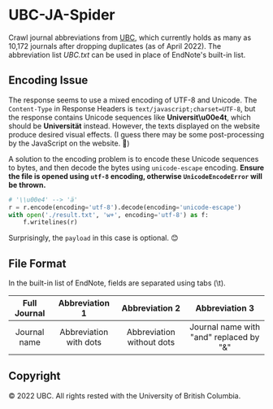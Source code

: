 # UBC-JA-Spider

Crawl journal abbreviations from [UBC](https://woodward.library.ubc.ca/research-help/journal-abbreviations/), which currently holds as many as 10,172 journals after dropping duplicates (as of April 2022). The abbreviation list *UBC.txt* can be used in place of EndNote's built-in list.

## Encoding Issue

The response seems to use a mixed encoding of UTF-8 and Unicode. The `Content-Type` in Response Headers is `text/javascript;charset=UTF-8`, but the response contains Unicode sequences like **Universit\u00e4t**, which should be **Universität** instead. However, the texts displayed on the website produce desired visual effects. (I guess there may be some post-processing by the JavaScript on the website. 🤔)

A solution to the encoding problem is to encode these Unicode sequences to bytes, and then decode the bytes using `unicode-escape` encoding. **Ensure the file is opened using `utf-8` encoding, otherwise `UnicodeEncodeError` will be thrown.**

```python
# '\\u00e4' --> 'ä'
r = r.encode(encoding='utf-8').decode(encoding='unicode-escape')
with open('./result.txt', 'w+', encoding='utf-8') as f:
    f.writelines(r)
```

Surprisingly, the `payload` in this case is optional. 😊

## File Format

In the built-in list of EndNote, fields are separated using tabs (\t).

| Full Journal |     Abbreviation 1     |      Abbreviation 2       |             Abbreviation 3              |
| :----------: | :--------------------: | :-----------------------: | :-------------------------------------: |
| Journal name | Abbreviation with dots | Abbreviation without dots | Journal name with "and" replaced by "&" |

## Copyright

© 2022 UBC. All rights rested with the University of British Columbia.
